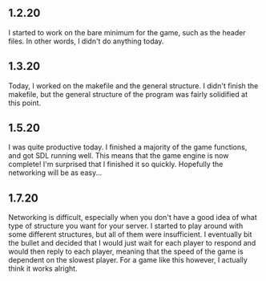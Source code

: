 ## 1.2.20

I started to work on the bare minimum for the game, such as the header files. In other words, I didn't do anything today.

## 1.3.20

Today, I worked on the makefile and the general structure. I didn't finish the makefile, but the general structure of the program was fairly solidified at this point.

## 1.5.20

I was quite productive today. I finished a majority of the game functions, and got SDL running well. This means that the game engine is now complete! I'm surprised that I finished it so quickly. Hopefully the networking will be as easy...

## 1.7.20

Networking is difficult, especially when you don't have a good idea of what type of structure you want for your server. I started to play around with some different structures, but all of them were insufficient. I eventually bit the bullet and decided that I would just wait for each player to respond and would then reply to each player, meaning that the speed of the game is dependent on the slowest player. For a game like this however, I actually think it works alright.